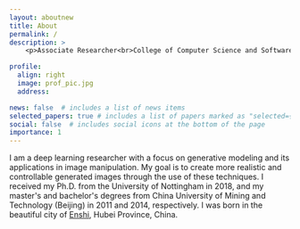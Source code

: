 ```yaml
---
layout: aboutnew
title: About
permalink: /
description: >
    <p>Associate Researcher<br>College of Computer Science and Software Engineering <br>Shenzhen University</p>

profile:
  align: right
  image: prof_pic.jpg
  address: 

news: false  # includes a list of news items
selected_papers: true # includes a list of papers marked as "selected={true}"
social: false  # includes social icons at the bottom of the page
importance: 1
---
```


I am a deep learning researcher with a focus on generative modeling and its applications in image manipulation. My goal is to create more realistic and controllable generated images through the use of these techniques. I received my Ph.D. from the University of Nottingham in 2018, and my master's and bachelor's degrees from China University of Mining and Technology (Beijing) in 2011 and 2014, respectively. I was born in the beautiful city of [Enshi](https://en.wikipedia.org/wiki/Enshi_City), Hubei Province, China.